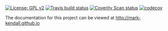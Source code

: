[![License: GPL v2](https://img.shields.io/badge/License-GPL%20v2-blue.svg)](https://www.gnu.org/licenses/old-licenses/gpl-2.0.en.html)
[![Travis build status](https://travis-ci.org/mark-kendall/torc.svg?branch=master)](https://travis-ci.org/mark-kendall/torc)
[![Coverity Scan status](https://img.shields.io/coverity/scan/15519.svg)](https://scan.coverity.com/projects/mark-kendall-torc)
[![codecov](https://codecov.io/gh/mark-kendall/torc/branch/master/graph/badge.svg)](https://codecov.io/gh/mark-kendall/torc)

The documentation for this project can be viewed at http://mark-kendall.github.io
